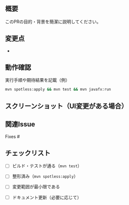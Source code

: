 ## 概要
このPRの目的・背景を簡潔に説明してください。

## 変更点
- 

## 動作確認
実行手順や期待結果を記載（例）
```bash
mvn spotless:apply && mvn test && mvn javafx:run
```

## スクリーンショット（UI変更がある場合）

## 関連Issue
Fixes #

## チェックリスト
- [ ] ビルド・テストが通る（`mvn test`）
- [ ] 整形済み（`mvn spotless:apply`）
- [ ] 変更範囲が最小限である
- [ ] ドキュメント更新（必要に応じて）

